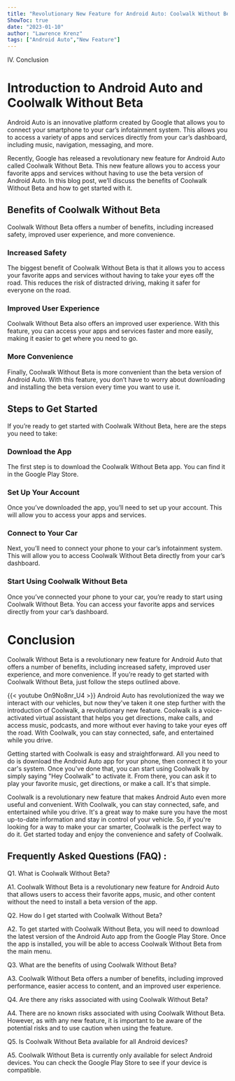 ```yaml
---
title: "Revolutionary New Feature for Android Auto: Coolwalk Without Beta - Here's How to Get Started!"
ShowToc: true 
date: "2023-01-10"
author: "Lawrence Krenz" 
tags: ["Android Auto","New Feature"]
---
```

IV. Conclusion

# Introduction to Android Auto and Coolwalk Without Beta
Android Auto is an innovative platform created by Google that allows you to connect your smartphone to your car’s infotainment system. This allows you to access a variety of apps and services directly from your car’s dashboard, including music, navigation, messaging, and more. 

Recently, Google has released a revolutionary new feature for Android Auto called Coolwalk Without Beta. This new feature allows you to access your favorite apps and services without having to use the beta version of Android Auto. In this blog post, we’ll discuss the benefits of Coolwalk Without Beta and how to get started with it.

## Benefits of Coolwalk Without Beta
Coolwalk Without Beta offers a number of benefits, including increased safety, improved user experience, and more convenience. 

### Increased Safety
The biggest benefit of Coolwalk Without Beta is that it allows you to access your favorite apps and services without having to take your eyes off the road. This reduces the risk of distracted driving, making it safer for everyone on the road.

### Improved User Experience
Coolwalk Without Beta also offers an improved user experience. With this feature, you can access your apps and services faster and more easily, making it easier to get where you need to go.

### More Convenience
Finally, Coolwalk Without Beta is more convenient than the beta version of Android Auto. With this feature, you don’t have to worry about downloading and installing the beta version every time you want to use it.

## Steps to Get Started
If you’re ready to get started with Coolwalk Without Beta, here are the steps you need to take:

### Download the App
The first step is to download the Coolwalk Without Beta app. You can find it in the Google Play Store.

### Set Up Your Account
Once you’ve downloaded the app, you’ll need to set up your account. This will allow you to access your apps and services.

### Connect to Your Car
Next, you’ll need to connect your phone to your car’s infotainment system. This will allow you to access Coolwalk Without Beta directly from your car’s dashboard.

### Start Using Coolwalk Without Beta
Once you’ve connected your phone to your car, you’re ready to start using Coolwalk Without Beta. You can access your favorite apps and services directly from your car’s dashboard.

# Conclusion
Coolwalk Without Beta is a revolutionary new feature for Android Auto that offers a number of benefits, including increased safety, improved user experience, and more convenience. If you’re ready to get started with Coolwalk Without Beta, just follow the steps outlined above.

{{< youtube On9No8nr_U4 >}} 
Android Auto has revolutionized the way we interact with our vehicles, but now they've taken it one step further with the introduction of Coolwalk, a revolutionary new feature. Coolwalk is a voice-activated virtual assistant that helps you get directions, make calls, and access music, podcasts, and more without ever having to take your eyes off the road. With Coolwalk, you can stay connected, safe, and entertained while you drive.

Getting started with Coolwalk is easy and straightforward. All you need to do is download the Android Auto app for your phone, then connect it to your car's system. Once you've done that, you can start using Coolwalk by simply saying "Hey Coolwalk" to activate it. From there, you can ask it to play your favorite music, get directions, or make a call. It's that simple.

Coolwalk is a revolutionary new feature that makes Android Auto even more useful and convenient. With Coolwalk, you can stay connected, safe, and entertained while you drive. It's a great way to make sure you have the most up-to-date information and stay in control of your vehicle. So, if you're looking for a way to make your car smarter, Coolwalk is the perfect way to do it. Get started today and enjoy the convenience and safety of Coolwalk.

## Frequently Asked Questions (FAQ) :
Q1. What is Coolwalk Without Beta?

A1. Coolwalk Without Beta is a revolutionary new feature for Android Auto that allows users to access their favorite apps, music, and other content without the need to install a beta version of the app. 

Q2. How do I get started with Coolwalk Without Beta?

A2. To get started with Coolwalk Without Beta, you will need to download the latest version of the Android Auto app from the Google Play Store. Once the app is installed, you will be able to access Coolwalk Without Beta from the main menu.

Q3. What are the benefits of using Coolwalk Without Beta?

A3. Coolwalk Without Beta offers a number of benefits, including improved performance, easier access to content, and an improved user experience.

Q4. Are there any risks associated with using Coolwalk Without Beta?

A4. There are no known risks associated with using Coolwalk Without Beta. However, as with any new feature, it is important to be aware of the potential risks and to use caution when using the feature.

Q5. Is Coolwalk Without Beta available for all Android devices?

A5. Coolwalk Without Beta is currently only available for select Android devices. You can check the Google Play Store to see if your device is compatible.



